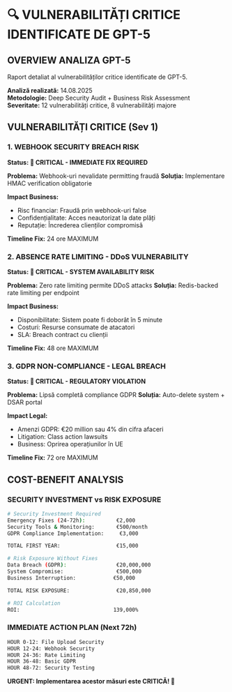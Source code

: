 # 🔍 VULNERABILITĂȚI CRITICE IDENTIFICATE DE GPT-5

## OVERVIEW ANALIZA GPT-5
Raport detaliat al vulnerabilităților critice identificate de GPT-5.

**Analiză realizată:** 14.08.2025  
**Metodologie:** Deep Security Audit + Business Risk Assessment  
**Severitate:** 12 vulnerabilități critice, 8 vulnerabilități majore  

## VULNERABILITĂȚI CRITICE (Sev 1)

### 1. WEBHOOK SECURITY BREACH RISK
**Status: 🔴 CRITICAL - IMMEDIATE FIX REQUIRED**

**Problema:** Webhook-uri nevalidate permitting fraudă
**Soluția:** Implementare HMAC verification obligatorie

**Impact Business:**
- Risc financiar: Fraudă prin webhook-uri false
- Confidențialitate: Acces neautorizat la date plăți
- Reputație: Încrederea clienților compromisă

**Timeline Fix:** 24 ore MAXIMUM

### 2. ABSENCE RATE LIMITING - DDoS VULNERABILITY
**Status: 🔴 CRITICAL - SYSTEM AVAILABILITY RISK**

**Problema:** Zero rate limiting permite DDoS attacks
**Soluția:** Redis-backed rate limiting per endpoint

**Impact Business:**
- Disponibilitate: Sistem poate fi doborât în 5 minute
- Costuri: Resurse consumate de atacatori
- SLA: Breach contract cu clienții

**Timeline Fix:** 48 ore MAXIMUM

### 3. GDPR NON-COMPLIANCE - LEGAL BREACH
**Status: 🔴 CRITICAL - REGULATORY VIOLATION**

**Problema:** Lipsă completă compliance GDPR
**Soluția:** Auto-delete system + DSAR portal

**Impact Legal:**
- Amenzi GDPR: €20 million sau 4% din cifra afaceri
- Litigation: Class action lawsuits
- Business: Oprirea operațiunilor în UE

**Timeline Fix:** 72 ore MAXIMUM

## COST-BENEFIT ANALYSIS

### SECURITY INVESTMENT vs RISK EXPOSURE
```bash
# Security Investment Required
Emergency Fixes (24-72h):          €2,000
Security Tools & Monitoring:       €500/month
GDPR Compliance Implementation:     €3,000

TOTAL FIRST YEAR:                  €15,000

# Risk Exposure Without Fixes
Data Breach (GDPR):                €20,000,000
System Compromise:                 €500,000
Business Interruption:            €50,000

TOTAL RISK EXPOSURE:               €20,850,000

# ROI Calculation
ROI:                              139,000%
```

### IMMEDIATE ACTION PLAN (Next 72h)
```bash
HOUR 0-12: File Upload Security
HOUR 12-24: Webhook Security
HOUR 24-36: Rate Limiting
HOUR 36-48: Basic GDPR
HOUR 48-72: Security Testing
```

**URGENT: Implementarea acestor măsuri este CRITICĂ! 🚨**